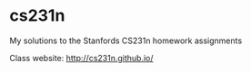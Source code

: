 # cs231n
My solutions to the Stanfords CS231n homework assignments

Class website: http://cs231n.github.io/
